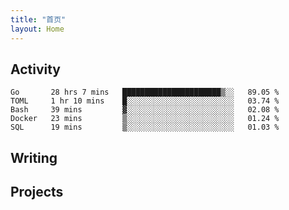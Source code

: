 ```yaml
---
title: "首页"
layout: Home
---
```


## Activity
<!--START_SECTION:waka-->
```text
Go       28 hrs 7 mins   ██████████████████████▒░░   89.05 % 
TOML     1 hr 10 mins    █░░░░░░░░░░░░░░░░░░░░░░░░   03.74 % 
Bash     39 mins         ▓░░░░░░░░░░░░░░░░░░░░░░░░   02.08 % 
Docker   23 mins         ▒░░░░░░░░░░░░░░░░░░░░░░░░   01.24 % 
SQL      19 mins         ▒░░░░░░░░░░░░░░░░░░░░░░░░   01.03 % 
```
<!--END_SECTION:waka-->

## Writing
<PindedPosts />

## Projects
<Projects />
